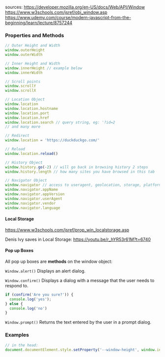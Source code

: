 
sources: 
https://developer.mozilla.org/en-US/docs/Web/API/Window
https://www.w3schools.com/jsref/obj_window.asp
https://www.udemy.com/course/modern-javascript-from-the-beginning/learn/lecture/8757244

### Properties and Methods
```js
// Outer Height and Width
window.outerHeight
window.outerWidth

// Inner Height and Width
window.innerHeight // example below
window.innerWidth

// Scroll points
window.scrollY
window.scrollX

// Location Object
window.location
window.location.hostname
window.location.port
window.location.href
window.location.search // query string, eg: '?id=2
// and many more

// Redirect
window.location = 'https://duckduckgo.com/'

// Reload
window.location.reload()

// History Object
window.history.go(-2) // will go back in browsing history 2 steps
window.history.length // how many sites you have browsed in this tab

// Navigator Object
window.navigator // access to useragent, geolocation, storage, platform (users operating system)
window.navigator.appName
window.navigator.appVersion
window.navigator.userAgent
window.navigator.vendor
window.navigator.language
```

#### Local Storage
https://www.w3schools.com/jsref/prop_win_localstorage.asp

Denis Ivy saves in Local Storage: https://youtu.be/r_hYR53r61M?t=6740

#### Pop up Boxes
All pop up boxes are **methods** on the window object:

`Window.alert()`
Displays an alert dialog.

`Window.confirm()`
Displays a dialog with a message that the user needs to respond to.
```js
if (confirm('Are you sure?')) {
  console.log('yes');
} else {
  console.log('no')
}
```

`Window.prompt()`
Returns the text entered by the user in a prompt dialog.


### Examples
```js
// in the head:
document.documentElement.style.setProperty('--window-height', window.innerHeight + 'px');
```